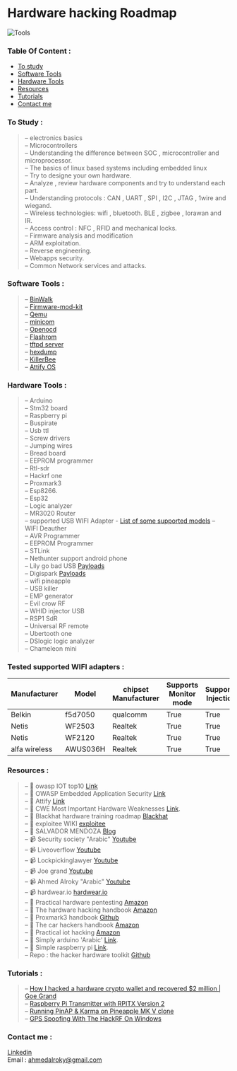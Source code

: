 # Hardware hacking Roadmap 

  <meta property="og:image" content="https://github.com/ahmedalroky/Hardware-hacking-Roadmap/blob/main/tools.jpeg?raw=true" />

![Tools](https://github.com/ahmedalroky/Hardware-hacking-Roadmap/blob/main/tools.jpeg?raw=true "Tools")  
### Table Of Content :
  - [To study](#to-study-)
  - [Software Tools](#software-tools-) 
  - [Hardware Tools](#hardware-tools-) 
  - [Resources](#resources-)
  - [Tutorials](#tutorials-) 
  - [Contact me](#contact-me-) 

### To Study :  
  >–	 electronics basics  
  –	Microcontrollers  
  –	Understanding the difference between SOC , microcontroller and microprocessor.  
  –	The basics of linux based systems including embedded linux   
  –	Try to designe your own hardware.  
  –	Analyze , review hardware components  and try to understand each part.  
  –	Understanding protocols : CAN , UART , SPI , I2C , JTAG , 1wire and wiegand.  
  –	Wireless technologies: wifi , bluetooth. BLE , zigbee , lorawan and IR.  
  –	Access control : NFC , RFID and mechanical locks.  
  –	Firmware analysis and modification    
  –	ARM exploitation.  
  –	Reverse engineering.   
  –	Webapps security.  
  –	Common Network services and attacks.  



###	Software Tools :  
  >–	[BinWalk](https://github.com/ReFirmLabs/binwalk)  
  –	[Firmware-mod-kit](https://github.com/rampageX/firmware-mod-kit)  
  –	[Qemu](https://www.qemu.org/)  
  –	[minicom](https://linux.die.net/man/1/minicom)  
  –	[Openocd](https://openocd.org/)  
  –	[Flashrom](https://www.flashrom.org/Flashrom)  
  –	[tftpd server](https://www.tftp-server.com/tftp-download.html)  
  –	[hexdump](https://man7.org/linux/man-pages/man1/hexdump.1.html)  
  –	[KillerBee](https://github.com/riverloopsec/killerbee)  
  –	[Attify OS](https://github.com/adi0x90/attifyos)  

###	Hardware Tools :  
  >–	Arduino  
  –	Stm32 board  
  –	Raspberry pi  
  –	Buspirate  
  –	Usb ttl  
  –	Screw drivers  
  –	Jumping wires  
  –	Bread board  
  –	EEPROM programmer  
  –	Rtl-sdr  
  –	Hackrf one  
  –	Proxmark3  
  –	Esp8266.  
  –	Esp32  
  –	Logic analyzer  
  – MR3020 Router  
  – supported USB WIFI Adapter - [List of some supported models](https://github.com/ahmedalroky/Hardware-hacking-Roadmap/edit/main/README.md#tested-supported-wifi-adapters-) 
  – WIFI Deauther  
  – AVR Programmer  
  – EEPROM Programmer  
  – STLink   
  – Nethunter support android phone  
  – Lily go bad USB [Payloads](https://github.com/ahmedalroky/lily-go-payloads)  
  – Digispark [Payloads](https://github.com/ahmedalroky/DigiSpark-Scripts)  
  – wifi pineapple  
  – USB killer  
  – EMP generator  
  – Evil crow RF  
  – WHID injector USB  
  – RSP1 SdR  
  – Universal RF remote  
  – Ubertooth one  
  – DSlogic logic analyzer  
  – Chameleon mini  
  

###	Tested supported WIFI adapters :
  |Manufacturer | Model | chipset Manufacturer| Supports Monitor mode | Supports Injection | Supports Master mode |
  |---|---|--- |---|---|---|
  |Belkin|f5d7050|qualcomm |True|True|True|
  |Netis|WF2503|Realtek|True|True|True|
  |Netis|WF2120|Realtek|True|True|True|
  |alfa wireless|AWUS036H|Realtek|True|True|False|
  

###	Resources :  
  >– 🔗 owasp IOT top10 [Link](https://owasp.org/www-project-internet-of-things/)  
  – 🔗 OWASP Embedded Application Security [Link](https://owasp.org/www-project-embedded-application-security/)  
  – 🔗 Attify [Link](https://www.attify.com/)  
  – 🔗 CWE Most Important Hardware Weaknesses [Link](https://cwe.mitre.org/scoring/lists/2021_CWE_MIHW.html).  
  – 🔗 Blackhat hardware training roadmap [Blackhat](https://securinghardware.com/articles/BlackHat-Hardware-Training-Roadmap/)  
  – 🔗 exploitee WIKI [exploitee](https://www.exploitee.rs/)  
  – 🔗 SALVADOR MENDOZA [Blog](https://salmg.net/)  
  –	📹 Security society "Arabic" [Youtube](https://www.youtube.com/channel/UC05zDAuBayVZqhQi4jyz1pQ?app=desktop)  
  –	📹 Liveoverflow [Youtube](https://www.youtube.com/c/LiveOverflow)  
  –	📹 Lockpickinglawyer [Youtube](https://www.youtube.com/c/lockpickinglawyer)  
  –	📹 Joe grand [Youtube](https://www.youtube.com/c/JoeGrand)  
  – 📹 Ahmed Alroky "Arabic" [Youtube](https://www.youtube.com/c/ahmedalroky)  
  – 📹 hardwear.io [hardwear.io](https://media.hardwear.io/)  
  –	📙 Practical hardware pentesting [Amazon](https://www.amazon.com/Practical-Hardware-Pentesting-attacking-protecting/dp/1789619130)  
  –	📙 The hardware hacking handbook [Amazon](https://www.amazon.com/Hardware-Hacking-Handbook-Breaking-Embedded-ebook/dp/B077WZBFYL)  
  –	📙 Proxmark3 handbook [Github](https://github.com/ahmedalroky/Hardware-hacking-Roadmap/blob/main/Proxmark3%20Handbook.pdf)  
  –	📙 The car hackers handbook [Amazon](https://www.amazon.com/Car-Hackers-Handbook-Penetration-Tester/dp/1593277032)  
  –	📙 Practical iot hacking [Amazon](https://www.amazon.com/Practical-IoT-Hacking-Fotios-Chantzis-ebook/dp/B085BVVSN6)  
  –	📙 Simply arduino  'Arabic'  [Link](http://simplyarduino.com/%D9%83%D8%AA%D8%A7%D8%A8-%D8%A7%D8%B1%D8%AF%D9%88%D9%8A%D9%86%D9%88-%D8%A8%D8%A8%D8%B3%D8%A7%D8%B7%D8%A9/).  
  –	📙 Simple raspberry pi [Link](http://simplyarduino.com/%d8%b3%d9%84%d8%b3%d9%84%d8%a9-%d9%83%d8%aa%d8%a8-%d8%aa%d8%b9%d9%84%d9%85-%d8%a8%d8%a8%d8%b3%d8%a7%d8%b7%d8%a9/).  
  –	Repo : the hacker hardware toolkit [Github](https://github.com/yadox666/The-Hackers-Hardware-Toolkit)  
###	Tutorials : 
  >– [How I hacked a hardware crypto wallet and recovered $2 million | Goe Grand](https://www.youtube.com/watch?v=dT9y-KQbqi4&t=32s)  
  – [Raspberry Pi Transmitter with RPITX Version 2](https://www.youtube.com/watch?v=Wsy-TAFNs90)  
  – [Running PinAP & Karma on Pineapple MK V clone](https://www.youtube.com/watch?v=GVmRsXGimag)  
  – [GPS Spoofing With The HackRF On Windows](https://www.youtube.com/watch?v=3NWn5cQM7q4)  
### Contact me :  
[Linkedin](https://eg.linkedin.com/in/ahmedalroky)  
Email : ahmedalroky@gmail.com  
